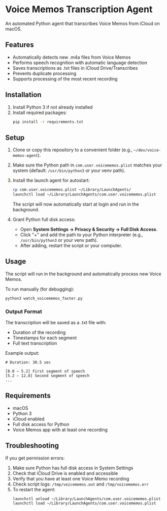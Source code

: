 # Voice Memos Transcription Agent

An automated Python agent that transcribes Voice Memos from iCloud on macOS.

## Features

- Automatically detects new .m4a files from Voice Memos
- Performs speech recognition with automatic language detection
- Saves transcriptions as .txt files in iCloud Drive/Transcribes
- Prevents duplicate processing
- Supports processing of the most recent recording

## Installation

1. Install Python 3 if not already installed
2. Install required packages:
   ```bash
   pip install -r requirements.txt
   ```

## Setup

1. Clone or copy this repository to a convenient folder (e.g., `~/dev/voice-memos-agent`).
2. Make sure the Python path in `com.user.voicememos.plist` matches your system (default: `/usr/bin/python3` or your venv path).
3. Install the launch agent for autostart:
   ```bash
   cp com.user.voicememos.plist ~/Library/LaunchAgents/
   launchctl load ~/Library/LaunchAgents/com.user.voicememos.plist
   ```
   The script will now automatically start at login and run in the background.

4. Grant Python full disk access:
   - Open **System Settings → Privacy & Security → Full Disk Access**.
   - Click "+" and add the path to your Python interpreter (e.g., `/usr/bin/python3` or your venv path).
   - After adding, restart the script or your computer.

## Usage

The script will run in the background and automatically process new Voice Memos.

To run manually (for debugging):
```bash
python3 watch_voicememos_faster.py
```

### Output Format

The transcription will be saved as a .txt file with:
- Duration of the recording
- Timestamps for each segment
- Full text transcription

Example output:
```
# Duration: 30.5 sec

[0.0 – 5.2] First segment of speech
[5.2 – 12.8] Second segment of speech
...
```

## Requirements

- macOS
- Python 3
- iCloud enabled
- Full disk access for Python
- Voice Memos app with at least one recording

## Troubleshooting

If you get permission errors:
1. Make sure Python has full disk access in System Settings
2. Check that iCloud Drive is enabled and accessible
3. Verify that you have at least one Voice Memo recording
4. Check script logs: `/tmp/voicememos.out` and `/tmp/voicememos.err`
5. To restart the agent:
   ```bash
   launchctl unload ~/Library/LaunchAgents/com.user.voicememos.plist
   launchctl load ~/Library/LaunchAgents/com.user.voicememos.plist
   ``` 